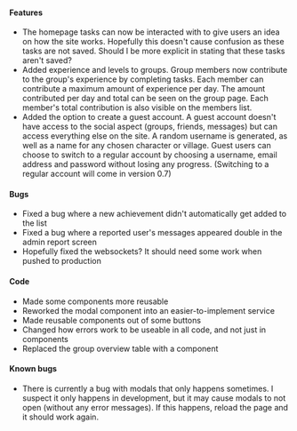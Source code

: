#### Features

-   The homepage tasks can now be interacted with to give users an idea on how the site works. Hopefully this doesn't cause confusion as these tasks are not saved. Should I be more explicit in stating that these tasks aren't saved?
-   Added experience and levels to groups. Group members now contribute to the group's experience by completing tasks. Each member can contribute a maximum amount of experience per day. The amount contributed per day and total can be seen on the group page. Each member's total contribution is also visible on the members list.
-   Added the option to create a guest account. A guest account doesn't have access to the social aspect (groups, friends, messages) but can access everything else on the site. A random username is generated, as well as a name for any chosen character or village. Guest users can choose to switch to a regular account by choosing a username, email address and password without losing any progress. (Switching to a regular account will come in version 0.7)

#### Bugs

-   Fixed a bug where a new achievement didn't automatically get added to the list
-   Fixed a bug where a reported user's messages appeared double in the admin report screen
-   Hopefully fixed the websockets? It should need some work when pushed to production

#### Code

-   Made some components more reusable
-   Reworked the modal component into an easier-to-implement service
-   Made reusable components out of some buttons
-   Changed how errors work to be useable in all code, and not just in components
-   Replaced the group overview table with a component

#### Known bugs

-   There is currently a bug with modals that only happens sometimes. I suspect it only happens in development, but it may cause modals to not open (without any error messages). If this happens, reload the page and it should work again.

